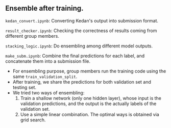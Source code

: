## Ensemble after training.

`kedan_convert.ipynb`: Converting Kedan's output into submission format.

`result_checker.ipynb`: Checking the correctness of results coming from different group members.

`stacking_logic.ipynb`: Do ensembling among different model outputs.

`make_subm.ipynb`: Combine the final predictions for each label, and concatenate them into a submission file.


- For ensembling purpose, group members run the training code using the same `train_validation_split`.
- After training, we share the predictions for both validation set and testing set.
- We tried two ways of ensembling:
    1. Train a shallow network (only one hidden layer), whose input is the validation predictions, and the output is the actually labels of the validation set.
    2. Use a simple linear combination. The optimal ways is obtained via grid search.


